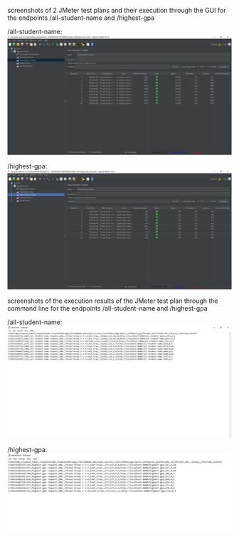 screenshots of 2 JMeter test plans and their execution through the GUI for the endpoints /all-student-name and /highest-gpa

/all-student-name:
![img_3.png](img_3.png)

/highest-gpa:
![img_4.png](img_4.png)

screenshots of the execution results of the JMeter test plan through the command line for the endpoints /all-student-name and /highest-gpa

/all-student-name: 
![img_5.png](img_5.png)

/highest-gpa:
![img_6.png](img_6.png)